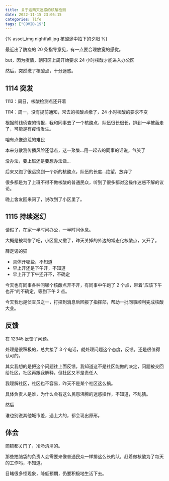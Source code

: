 ```yaml
---
title: 关于这两天迷惑的核酸检测
date: 2022-11-15 23:05:15
categories: life
tags: ["COVID-19"]
---
```


<div class="qrImgWrapper">
{% asset_img nightfall.jpg 核酸途中拍下的夕阳 %}
</div>

最近出了防疫的 20 条指导意见，有一点要合理放宽的感觉。

but，因为疫情，朝阳区上周开始要求 24 小时核酸才能进入办公区

然后，突然撤了核酸点，十分迷惑。

## 1114 突发

1113：周日，核酸检测点还开着

1114：周一，没有提前通知，常去的核酸点撤了，24 小时核酸的要求不变

根据前线侦查的情报，我和同事去了一个核酸点，队伍很长很长，排到一半被轰走了，可能是有疫情发生。

咱有点像逃荒的难民

本来分散测传播风险还低点，这一聚集...用一起去的同事的话说，气笑了

没办法，要上班还是要想办法做...

后来又跑了很远换到一个新的核酸点，队伍的长度...绝望，放弃了

很多都是为了上班不得不做核酸的普通民众，听到了很多都对这操作迷惑不解的议论。

晚上舍友回来问了，说改到了小区里了。

## 1115 持续迷幻

请假了，在家一半时间办公，一半时间休息。

大概是被骂惨了吧，小区里又撤了，昨天关掉的外边的常态化核酸点，又开了。

薛定谔的猫

- 具体开哪些，不知道
- 早上开还是下午开，不知道
- 早上开了下午还开不，不确定

今天也有同事各种问哪个核酸点开不开，有同事中午跑了 2 个点，带着”应该下午也开“的不确定，等到下午 2 点。

今天我也是侦查员之一，打探到消息后回报了指挥部，帮助一批同事顺利完成核酸大业。

## 反馈

在 12345 反馈了问题。

处理是很积极的，总共接了 3 个电话，就处理问题这个态度，反馈，还是很值得认可的。

其实我想的是把这个问题往上面反馈，我知道这不是社区能做的决定，问题被交回给社区，社区再跟我解释，但社区又不是责任人

我理解社区，社区也不容易，昨天不是某个社区这么搞。

具体负责人是谁，为什么会有这么民怨沸腾的迷惑操作，不知道，不乱猜。

然后

谁也别说其他城市差，遇上大的，都会现出原形。

## 体会

商铺都关门了，冷冷清清的。

那些拍脑袋的负责人会需要来像普通民众一样排这么长的队，赶着做核酸为了每天的工作吗，不知道。

目睹很多怪现象，降低预期，仍要积极地生活下去。
